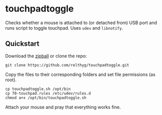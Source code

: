 # touchpadtoggle
Checks whether a mouse is attached to (or detached from) USB port and runs script to toggle touchpad. Uses `udev` and `libnotify`.

## Quickstart
Download the [zipball](https://github.com/relthyg/touchpadtoggle/archive/master.zip) or clone the repo:
    
    git clone https://github.com/relthyg/touchpadtoggle.git
    
Copy the files to their corresponding folders and set file permissions (as root).

    cp touchpadtoggle.sh /opt/bin
    cp 70-touchpad.rules /etc/udev/rules.d
    chmod a+x /opt/bin/touchpadtoggle.sh

Attach your mouse and pray that everything works fine.